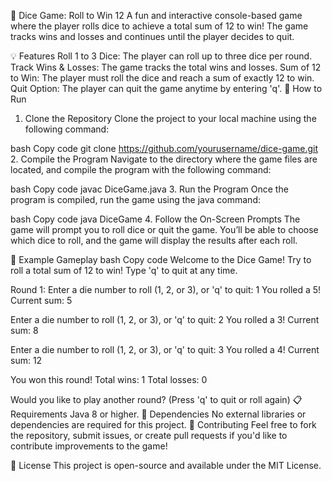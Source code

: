 🎲 Dice Game: Roll to Win 12
A fun and interactive console-based game where the player rolls dice to achieve a total sum of 12 to win! The game tracks wins and losses and continues until the player decides to quit.

💡 Features
Roll 1 to 3 Dice: The player can roll up to three dice per round.
Track Wins & Losses: The game tracks the total wins and losses.
Sum of 12 to Win: The player must roll the dice and reach a sum of exactly 12 to win.
Quit Option: The player can quit the game anytime by entering 'q'.
🚀 How to Run
1. Clone the Repository
Clone the project to your local machine using the following command:

bash
Copy code
git clone https://github.com/yourusername/dice-game.git
2. Compile the Program
Navigate to the directory where the game files are located, and compile the program with the following command:

bash
Copy code
javac DiceGame.java
3. Run the Program
Once the program is compiled, run the game using the java command:

bash
Copy code
java DiceGame
4. Follow the On-Screen Prompts
The game will prompt you to roll dice or quit the game. You’ll be able to choose which dice to roll, and the game will display the results after each roll.

📖 Example Gameplay
bash
Copy code
Welcome to the Dice Game!
Try to roll a total sum of 12 to win!
Type 'q' to quit at any time.

Round 1:
Enter a die number to roll (1, 2, or 3), or 'q' to quit: 1
You rolled a 5!
Current sum: 5

Enter a die number to roll (1, 2, or 3), or 'q' to quit: 2
You rolled a 3!
Current sum: 8

Enter a die number to roll (1, 2, or 3), or 'q' to quit: 3
You rolled a 4!
Current sum: 12

You won this round!
Total wins: 1
Total losses: 0

Would you like to play another round? (Press 'q' to quit or roll again)
📋 Requirements
Java 8 or higher.
🔧 Dependencies
No external libraries or dependencies are required for this project.
💬 Contributing
Feel free to fork the repository, submit issues, or create pull requests if you'd like to contribute improvements to the game!

📜 License
This project is open-source and available under the MIT License.
